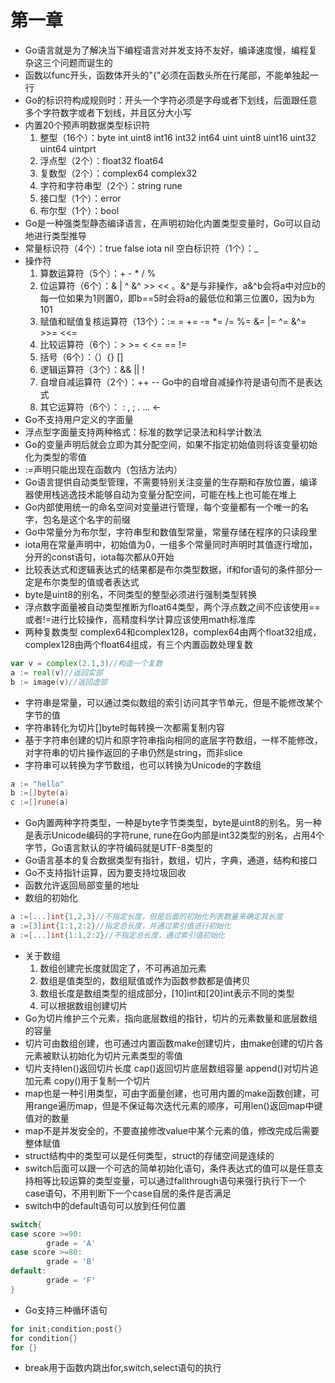 # 第一章
* Go语言就是为了解决当下编程语言对并发支持不友好，编译速度慢，编程复杂这三个问题而诞生的
* 函数以func开头，函数体开头的"{"必须在函数头所在行尾部，不能单独起一行
* Go的标识符构成规则时：开头一个字符必须是字母或者下划线，后面跟任意多个字符数字或者下划线，并且区分大小写
* 内置20个预声明数据类型标识符
    1. 整型（16个）：byte int uint8 int16 int32 int64 uint uint8 uint16 uint32 uint64 uintprt
    2. 浮点型（2个）：float32 float64
    3. 复数型（2个）：complex64 complex32
    4. 字符和字符串型（2个）：string rune
    5. 接口型（1个）：error
    6. 布尔型（1个）：bool
* Go是一种强类型静态编译语言，在声明初始化内置类型变量时，Go可以自动地进行类型推导
* 常量标识符（4个）：true false iota nil 空白标识符（1个）：_
* 操作符
    1. 算数运算符（5个）：+ - * / %
    2. 位运算符（6个）：& |  ^ &^ >> << 。&^是与非操作，a&^b会将a中对应b的每一位如果为1则置0，即b==5时会将a的最低位和第三位置0，因为b为101
    3. 赋值和赋值复核运算符（13个）：:= = += -= *= /= %= &= |= ^= &^= >>= <<=
    4. 比较运算符（6个）：> >= < <= == !=
    5. 括号（6个）：（）{} []
    6. 逻辑运算符（3个）：&& || !
    7. 自增自减运算符（2个）：++ -- Go中的自增自减操作符是语句而不是表达式
    8. 其它运算符（6个）： : , ; . ... <-
* Go不支持用户定义的字面量
* 浮点型字面量支持两种格式：标准的数学记录法和科学计数法
* Go的变量声明后就会立即为其分配空间，如果不指定初始值则将该变量初始化为类型的零值
* :=声明只能出现在函数内（包括方法内）
* Go语言提供自动类型管理，不需要特别关注变量的生存期和存放位置，编译器使用栈逃逸技术能够自动为变量分配空间，可能在栈上也可能在堆上
* Go内部使用统一的命名空间对变量进行管理，每个变量都有一个唯一的名字，包名是这个名字的前缀
* Go中常量分为布尔型，字符串型和数值型常量，常量存储在程序的只读段里
* iota用在常量声明中，初始值为0，一组多个常量同时声明时其值逐行增加，分开的const语句，iota每次都从0开始
* 比较表达式和逻辑表达式的结果都是布尔类型数据，if和for语句的条件部分一定是布尔类型的值或者表达式
* byte是uint8的别名，不同类型的整型必须进行强制类型转换
* 浮点数字面量被自动类型推断为float64类型，两个浮点数之间不应该使用==或者!=进行比较操作，高精度科学计算应该使用math标准库
* 两种复数类型 complex64和complex128，complex64由两个float32组成，complex128由两个float64组成，有三个内置函数处理复数
```go
var v = complex(2.1,3)//构造一个复数
a := real(v)//返回实部
b := image(v)//返回虚部
```
* 字符串是常量，可以通过类似数组的索引访问其字节单元，但是不能修改某个字节的值
* 字符串转化为切片[]byte时每转换一次都需复制内容
* 基于字符串创建的切片和原字符串指向相同的底层字符数组，一样不能修改，对字符串的切片操作返回的子串仍然是string，而非slice
* 字符串可以转换为字节数组，也可以转换为Unicode的字数组
```go
a := "hello"
b :=[]byte(a)
c :=[]rune(a)
```
* Go内置两种字符类型，一种是byte字节类类型，byte是uint8的别名。另一种是表示Unicode编码的字符rune, rune在Go内部是int32类型的别名，占用4个字节，Go语言默认的字符编码就是UTF-8类型的
* Go语言基本的复合数据类型有指针，数组，切片，字典，通道，结构和接口
* Go不支持指针运算，因为要支持垃圾回收
* 函数允许返回局部变量的地址
* 数组的初始化
```go
a :=[...]int{1,2,3}//不指定长度，但是后面的初始化列表数量来确定其长度
a :=[3]int{1:1,2:2}//指定总长度，并通过索引值进行初始化
a :=[...]int{1:1,2:2}//不指定总长度，通过索引值初始化
```
* 关于数组
    1. 数组创建完长度就固定了，不可再追加元素
    2. 数组是值类型的，数组赋值或作为函数参数都是值拷贝
    3. 数组长度是数组类型的组成部分，[10]int和[20]int表示不同的类型
    4. 可以根据数组创建切片
* Go为切片维护三个元素，指向底层数组的指针，切片的元素数量和底层数组的容量
* 切片可由数组创建，也可通过内置函数make创建切片，由make创建的切片各元素被默认初始化为切片元素类型的零值
* 切片支持len()返回切片长度 cap()返回切片底层数组容量 append()对切片追加元素 copy()用于复制一个切片
* map也是一种引用类型，可由字面量创建，也可用内置的make函数创建，可用range遍历map，但是不保证每次迭代元素的顺序，可用len()返回map中键值对的数量
* map不是并发安全的，不要直接修改value中某个元素的值，修改完成后需要整体赋值
* struct结构中的类型可以是任何类型，struct的存储空间是连续的
* switch后面可以跟一个可选的简单初始化语句，条件表达式的值可以是任意支持相等比较运算的类型变量，可以通过fallthrough语句来强行执行下一个case语句，不用判断下一个case自居的条件是否满足
* switch中的default语句可以放到任何位置
```go
switch{
case score >=90:
        grade = 'A'
case score >=80:
        grade = 'B'
default:
        grade = 'F'
}
```
* Go支持三种循环语句
```go
for init;condition;post{}
for condition{}
for {}
```
* break用于函数内跳出for,switch,select语句的执行
